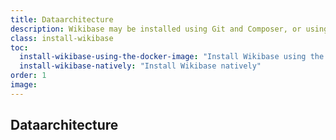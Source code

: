 ```yaml
---
title: Dataarchitecture 
description: Wikibase may be installed using Git and Composer, or using the Wikibase Docker image.
class: install-wikibase
toc:
  install-wikibase-using-the-docker-image: "Install Wikibase using the Docker image"
  install-wikibase-natively: "Install Wikibase natively"
order: 1
image:
---
```


## Dataarchitecture

